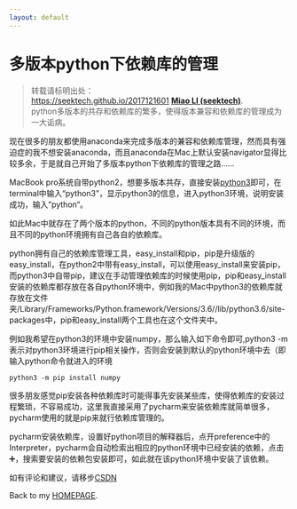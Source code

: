 ```yaml
---
layout: default
---
```


多版本python下依赖库的管理
===========================================

>转载请标明出处：  
>https://seektech.github.io/2017121601 [**Miao LI (seektech)**](https://seektech.github.io/2017121601).  
>python多版本的共存和依赖库的繁多，使得版本兼容和依赖库的管理成为一大诟病。

现在很多的朋友都使用anaconda来完成多版本的兼容和依赖库管理，然而具有强迫症的我不想安装anaconda，而且anaconda在Mac上默认安装navigator显得比较多余，于是就自己开始了多版本python下依赖库的管理之路…...

MacBook pro系统自带python2，想要多版本共存，直接安装[python3](https://www.python.org/downloads/)即可，在terminal中输入“python3”，显示python3的信息，进入python3环境，说明安装成功，输入”python“。

如此Mac中就存在了两个版本的python，不同的python版本具有不同的环境，而且不同的python环境拥有自己各自的依赖库。

python拥有自己的依赖库管理工具，easy_install和pip，pip是升级版的easy_install，在python2中带有easy_install，可以使用easy_install来安装pip，而python3中自带pip，建议在手动管理依赖库的时候使用pip，pip和easy_install安装的依赖库都存放在各自python环境中，例如我的Mac中python3的依赖库就存放在文件夹/Library/Frameworks/Python.framework/Versions/3.6//lib/python3.6/site-packages中，pip和easy_install两个工具也在这个文件夹中。

例如我希望在python3的环境中安装numpy，那么输入如下命令即可,python3 -m 表示对python3环境进行pip相关操作，否则会安装到默认的python环境中去（即输入python命令就进入的环境

``` python3 -m pip install numpy ```

很多朋友感觉pip安装各种依赖库时可能得事先安装某些库，使得依赖库的安装过程繁琐，不容易成功，这里我直接采用了pycharm来安装依赖库就简单很多，pycharm使用的就是pip来就行依赖库管理的。

pycharm安装依赖库，设置好python项目的解释器后，点开preference中的Interpreter，pycharm会自动检索出相应的python环境中已经安装的依赖，点击➕，搜索要安装的依赖包安装即可，如此就在该python环境中安装了该依赖。

如有评论和建议，请移步[CSDN](http://blog.csdn.net/u013413471/article/details/78821680)  

Back to my [HOMEPAGE](index).